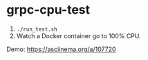 # grpc-cpu-test

1. `./run_test.sh`
2. Watch a Docker container go to 100% CPU.

Demo: https://asciinema.org/a/107720
